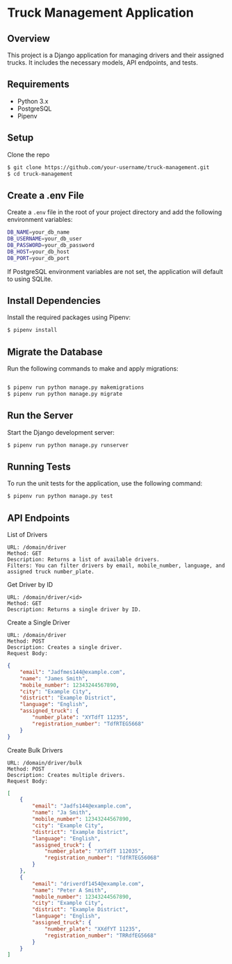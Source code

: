 # Truck Management Application

## Overview
This project is a Django application for managing drivers and their assigned trucks. 
It includes the necessary models, API endpoints, and tests.

## Requirements

* Python 3.x
* PostgreSQL
* Pipenv

## Setup

Clone the repo

```bash
$ git clone https://github.com/your-username/truck-management.git
$ cd truck-management

```

## Create a .env File

Create a `.env` file in the root of your project directory and add the following environment variables:

```bash
DB_NAME=your_db_name
DB_USERNAME=your_db_user
DB_PASSWORD=your_db_password
DB_HOST=your_db_host
DB_PORT=your_db_port

```
If PostgreSQL environment variables are not set, the application will default to using SQLite.

## Install Dependencies

Install the required packages using Pipenv:

```bash
$ pipenv install
```

## Migrate the Database

Run the following commands to make and apply migrations:

```bash

$ pipenv run python manage.py makemigrations
$ pipenv run python manage.py migrate

```

## Run the Server

Start the Django development server:

```bash
$ pipenv run python manage.py runserver
```

## Running Tests

To run the unit tests for the application, use the following command:

```bash
$ pipenv run python manage.py test
```

## API Endpoints

List of Drivers

    URL: /domain/driver
    Method: GET
    Description: Returns a list of available drivers.
    Filters: You can filter drivers by email, mobile_number, language, and assigned truck number_plate.

Get Driver by ID

    URL: /domain/driver/<id>
    Method: GET
    Description: Returns a single driver by ID.

Create a Single Driver

    URL: /domain/driver
    Method: POST
    Description: Creates a single driver.
    Request Body:

```json
{
    "email": "Jadfmes144@example.com",
    "name": "James Smith",
    "mobile_number": 12343244567890,
    "city": "Example City",
    "district": "Example District",
    "language": "English",
    "assigned_truck": {
        "number_plate": "XYTdfT 11235",
        "registration_number": "TdfRTEG5668"
    }
}

```

Create Bulk Drivers

    URL: /domain/driver/bulk
    Method: POST
    Description: Creates multiple drivers.
    Request Body:

```json
[
    {
        "email": "Jadfs144@example.com",
        "name": "Ja Smith",
        "mobile_number": 12343244567890,
        "city": "Example City",
        "district": "Example District",
        "language": "English",
        "assigned_truck": {
            "number_plate": "XYTdfT 112035",
            "registration_number": "TdfRTEG56068"
        }
    },
    {
        "email": "driverdf1454@example.com",
        "name": "Peter A Smith",
        "mobile_number": 12343244567890,
        "city": "Example City",
        "district": "Example District",
        "language": "English",
        "assigned_truck": {
            "number_plate": "XXdfYT 11235",
            "registration_number": "TRRdfEG5668"
        }
    }
]

```
